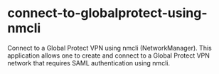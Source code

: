 # connect-to-globalprotect-using-nmcli
Connect to a Global Protect VPN using nmcli (NetworkManager). This application allows one to create and connect to a Global Protect VPN network that requires SAML authentication using nmcli.
